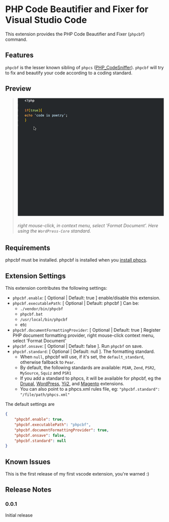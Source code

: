 # PHP Code Beautifier and Fixer for Visual Studio Code

This extension provides the PHP Code Beautifier and Fixer (`phpcbf`) command.

## Features

`phpcbf` is the lesser known sibling of `phpcs` ([PHP_CodeSniffer](https://github.com/squizlabs/PHP_CodeSniffer)). `phpcbf` will try to fix and beautify your code according to a coding standard.

## Preview
>![phpcbf preview](images/phpcbf-preview.gif)
>###### right mouse-click, in  context menu, select 'Format Document'. Here using the `WordPress-Core` standard.

## Requirements

phpcbf must be installed. phpcbf is installed when you [install phpcs](https://github.com/squizlabs/PHP_CodeSniffer#installation).

## Extension Settings

This extension contributes the following settings:

* `phpcbf.enable`: [ Optional | Default: true ] enable/disable this extension.
* `phpcbf.executablePath`: [ Optional | Default: phpcbf ] Can be:
	* `./vendor/bin/phpcbf`
	* `phpcbf.bat`
	* `/usr/local/bin/phpcbf`
	* etc
* `phpcbf.documentFormattingProvider`: [ Optional | Default: true ]  Register PHP document formatting provider, right mouse-click context menu, select 'Format Document'
* `phpcbf.onsave`: [ Optional | Default: false ]. Run `phpcbf` on save.
* `phpcbf.standard`: [ Optional | Default: null ]. The formatting standard.
	* When `null`, phpcbf will use, if it's set, the `default_standard`, otherwise fallback to `Pear`.
	* By default, the following standards are available: `PEAR`, `Zend`, `PSR2`, `MySource`, `Squiz` and `PSR1`
	* If you add a standard to phpcs, it will be available for phpcbf, eg the [Drupal](https://github.com/klausi/coder), [WordPress](https://github.com/WordPress-Coding-Standards/WordPress-Coding-Standards), [Yii2](https://github.com/yiisoft/yii2-coding-standards), and [Magento](https://github.com/magento/marketplace-eqp) extensions.
	* You can also point to a phpcs.xml rules file, eg: `"phpcbf.standard": "/file/path/phpcs.xml"`

The default settings are

```json
{
	"phpcbf.enable": true,
	"phpcbf.executablePath": "phpcbf",
	"phpcbf.documentFormattingProvider": true,
	"phpcbf.onsave": false,
	"phpcbf.standard": null
}
```

## Known Issues

This is the first release of my first vscode extension, you're warned :)

## Release Notes

### 0.0.1

Initial release
